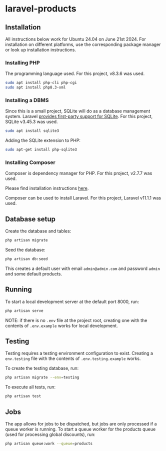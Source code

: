 # laravel-products

## Installation

All instructions below work for Ubuntu 24.04 on June 21st 2024. For installation on different platforms, use the corresponding package manager or look up installation instructions.

### Installing PHP

The programming language used. For this project, v8.3.6 was used.

```bash
sudo apt install php-cli php-cgi
sudo apt install php8.3-xml
```

### Installing a DBMS

Since this is a small project, SQLite will do as a database management system. Laravel [provides first-party support for SQLite](https://laravel.com/docs/11.x/database#Introduction). For this project, SQLite v3.45.3 was used.

```bash
sudo apt install sqlite3
```

Adding the SQLite extension to PHP:

```bash
sudo apt-get install php-sqlite3
```

### Installing Composer

Composer is dependency manager for PHP. For this project, v2.7.7 was used.

Please find installation instructions [here](https://getcomposer.org/download/).

Composer can be used to install Laravel. For this project, Laravel v11.1.1 was used.

## Database setup

Create the database and tables:

```bash
php artisan migrate
```

Seed the database:

```bash
php artisan db:seed
```

This creates a default user with email `admin@admin.com` and password `admin` and some default products.

## Running

To start a local development server at the default port 8000, run:

```bash
php artisan serve
```

NOTE: if there is no `.env` file at the project root, creating one with the contents of `.env.example` works for local development.

## Testing

Testing requires a testing environment configuration to exist. Creating a `env.testing` file with the contents of `.env.testing.example` works.

To create the testing database, run:

```bash
php artisan migrate --env=testing
```

To execute all tests, run:

```bash
php artisan test
```

## Jobs

The app allows for jobs to be dispatched, but jobs are only processed if a queue worker is running. To start a queue worker for the products queue (used for processing global discounts), run:

```bash
php artisan queue:work --queue=products
```
